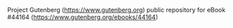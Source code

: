 Project Gutenberg (https://www.gutenberg.org) public repository for eBook #44164 (https://www.gutenberg.org/ebooks/44164)
